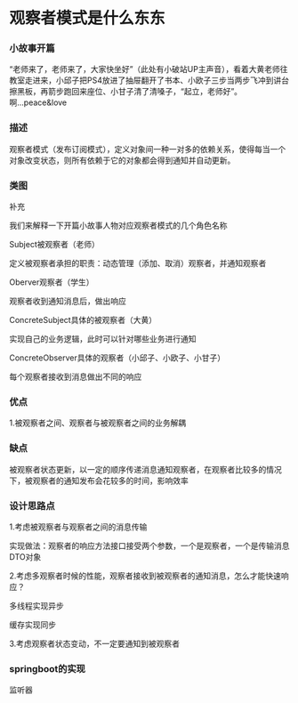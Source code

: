 # 观察者模式是什么东东

### 小故事开篇

“老师来了，老师来了，大家快坐好”（此处有小破站UP主声音），看着大黄老师往教室走进来，小邱子把PS4放进了抽屉翻开了书本、小欧子三步当两步飞冲到讲台擦黑板，再箭步跑回来座位、小甘子清了清嗓子，“起立，老师好”。啊...peace&love

### 描述

观察者模式（发布订阅模式），定义对象间一种一对多的依赖关系，使得每当一个对象改变状态，则所有依赖于它的对象都会得到通知并自动更新。

### 类图

补充

我们来解释一下开篇小故事人物对应观察者模式的几个角色名称

Subject被观察者（老师）

定义被观察者承担的职责：动态管理（添加、取消）观察者，并通知观察者

Oberver观察者（学生）

观察者收到通知消息后，做出响应

ConcreteSubject具体的被观察者（大黄）

实现自己的业务逻辑，此时可以针对哪些业务进行通知

ConcreteObserver具体的观察者（小邱子、小欧子、小甘子）

每个观察者接收到消息做出不同的响应





### 优点

1.被观察者之间、观察者与被观察者之间的业务解耦

### 缺点

被观察者状态更新，以一定的顺序传递消息通知观察者，在观察者比较多的情况下，被观察者的通知发布会花较多的时间，影响效率

### 设计思路点

1.考虑被观察者与观察者之间的消息传输

实现做法：观察者的响应方法接口接受两个参数，一个是观察者，一个是传输消息DTO对象



2.考虑多观察者时候的性能，观察者接收到被观察者的通知消息，怎么才能快速响应？

多线程实现异步

缓存实现同步



3.考虑观察者状态变动，不一定要通知到被观察者



### springboot的实现

监听器









